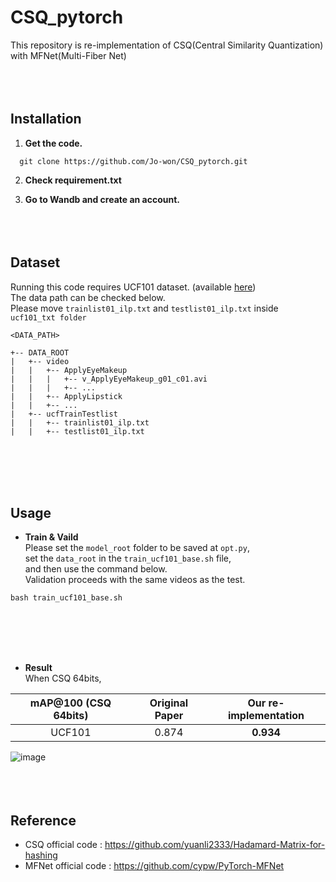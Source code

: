 # CSQ_pytorch

This repository is re-implementation of CSQ(Central Similarity Quantization) with MFNet(Multi-Fiber Net)
<br/><br/><br/><br/>
## Installation

1. **Get the code.** 
```
  git clone https://github.com/Jo-won/CSQ_pytorch.git
```
2. **Check requirement.txt**

3. **Go to Wandb and create an account.**
<br/><br/><br/><br/>

## Dataset  
  
Running this code requires UCF101 dataset. (available [here](https://www.crcv.ucf.edu/data/UCF101.php))  
The data path can be checked below.  
Please move ```trainlist01_ilp.txt``` and ```testlist01_ilp.txt``` inside ```ucf101_txt folder```

``` 
<DATA_PATH>

+-- DATA_ROOT
|   +-- video
|   |   +-- ApplyEyeMakeup
|   |   |   +-- v_ApplyEyeMakeup_g01_c01.avi
|   |   |   +-- ...
|   |   +-- ApplyLipstick
|   |   +-- ...
|   +-- ucfTrainTestlist
|   |   +-- trainlist01_ilp.txt
|   |   +-- testlist01_ilp.txt

```
<br/><br/><br/><br/>

## Usage
- **Train & Vaild**  
Please set the ```model_root``` folder to be saved at ```opt.py```,  
set the ```data_root``` in the ```train_ucf101_base.sh``` file,  
and then use the command below.  
Validation proceeds with the same videos as the test.
```
bash train_ucf101_base.sh
```
<br/><br/><br/><br/>
- **Result**   
When CSQ 64bits,

| mAP@100 (CSQ 64bits) | Original Paper | Our re-implementation |
|:--------------------:|:--------------:|:---------------------:|
|        UCF101        |      0.874     |       **0.934**       |

![image](https://user-images.githubusercontent.com/46413594/115952832-47aeab80-a523-11eb-997f-03927a4aec7b.png)
<br/><br/><br/><br/>

## Reference
- CSQ official code : https://github.com/yuanli2333/Hadamard-Matrix-for-hashing
- MFNet official code : https://github.com/cypw/PyTorch-MFNet
